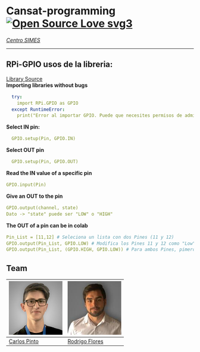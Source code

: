 # Cansat-programming [![Open Source Love svg3](https://badges.frapsoft.com/os/v3/open-source.svg?v=103)](https://github.com/ellerbrock/open-source-badges/)

*[Centro SIMES](https://aeroespacial.centrosimes.cl/)*

---

## RPi-GPIO usos de la libreria:
 [Library Source](https://sourceforge.net/p/raspberry-gpio-python/wiki/BasicUsage/) <br>
  **Importing libraries without bugs**
```yaml
  try:
    import RPi.GPIO as GPIO
  except RuntimeError:
    print("Error al importar GPIO. Puede que necesites permisos de adminitrador; puedes probar ejecutando el Script con "sudo")
```

  **Select IN pin:**
```yaml
  GPIO.setup(Pin, GPIO.IN)
```

  **Select OUT pin**
```yaml
  GPIO.setup(Pin, GPIO.OUT)
```

  **Read the IN value of a specific pin**
 ```yaml
 GPIO.input(Pin)
 ```

  **Give an OUT to the pin**
```yaml
GPIO.output(channel, state)
Dato -> "state" puede ser "LOW" o "HIGH"
```

**The OUT of a pin can be in colab**
```yaml
Pin_List = [11,12] # Seleciona un lista con dos Pines (11 y 12)                           
GPIO.output(Pin_List, GPIO.LOW) # Modifica los Pines 11 y 12 como "Low"             
GPIO.output(Pin_List, (GPIO.HIGH, GPIO.LOW)) # Para ambos Pines, pimero pasa por "HIGH" y luego por "LOW"
```

## Team
[![Carlos Pinto](https://raw.githubusercontent.com/CxrlosKenobi/CanSat-programming/main/assets/images/CarlosPinto.jpg)](https://www.linkedin.com/in/carloskenobi/) | [![Rodrigo Flores](https://raw.githubusercontent.com/CxrlosKenobi/CanSat-programming/main/assets/images/RodrigoFlores.jpeg)](www.google.com)
---|---
[Carlos Pinto ](https://www.linkedin.com/in/carloskenobi/) |[Rodrigo Flores](www.google.com)
